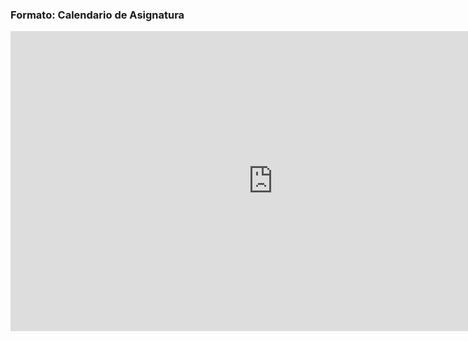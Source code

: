 ### Formato: Calendario de Asignatura

<iframe src="https://corc.sharepoint.com/sites/IngenieradeSoftware2/_layouts/15/Doc.aspx?sourcedoc={a8b6059a-e41c-49ee-84b9-c5b1287d129f}&amp;action=embedview&amp;wdStartOn=1" width="840px" height="480px" frameborder="0">Esto es un documento de <a target="_blank" href="https://office.com">Microsoft Office</a> incrustado con tecnología de <a target="_blank" href="https://office.com/webapps">Office</a>.</iframe>